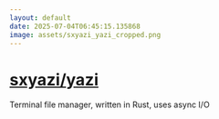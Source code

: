 ```yaml
---
layout: default
date: 2025-07-04T06:45:15.135868
image: assets/sxyazi_yazi_cropped.png
---
```


# [sxyazi/yazi](https://github.com/sxyazi/yazi)

Terminal file manager, written in Rust, uses async I/O
